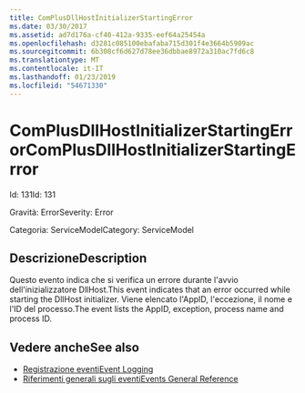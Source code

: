 ```yaml
---
title: ComPlusDllHostInitializerStartingError
ms.date: 03/30/2017
ms.assetid: ad7d176a-cf40-412a-9335-eef64a25454a
ms.openlocfilehash: d3281c085100ebafaba715d301f4e3664b5909ac
ms.sourcegitcommit: 6b308cf6d627d78ee36dbbae8972a310ac7fd6c8
ms.translationtype: MT
ms.contentlocale: it-IT
ms.lasthandoff: 01/23/2019
ms.locfileid: "54671330"
---
```

# <a name="complusdllhostinitializerstartingerror"></a><span data-ttu-id="07037-102">ComPlusDllHostInitializerStartingError</span><span class="sxs-lookup"><span data-stu-id="07037-102">ComPlusDllHostInitializerStartingError</span></span>
<span data-ttu-id="07037-103">Id: 131</span><span class="sxs-lookup"><span data-stu-id="07037-103">Id: 131</span></span>  
  
 <span data-ttu-id="07037-104">Gravità: Error</span><span class="sxs-lookup"><span data-stu-id="07037-104">Severity: Error</span></span>  
  
 <span data-ttu-id="07037-105">Categoria: ServiceModel</span><span class="sxs-lookup"><span data-stu-id="07037-105">Category: ServiceModel</span></span>  
  
## <a name="description"></a><span data-ttu-id="07037-106">Descrizione</span><span class="sxs-lookup"><span data-stu-id="07037-106">Description</span></span>  
 <span data-ttu-id="07037-107">Questo evento indica che si verifica un errore durante l'avvio dell'inizializzatore DllHost.</span><span class="sxs-lookup"><span data-stu-id="07037-107">This event indicates that an error occurred while starting the DllHost initializer.</span></span> <span data-ttu-id="07037-108">Viene elencato l'AppID, l'eccezione, il nome e l'ID del processo.</span><span class="sxs-lookup"><span data-stu-id="07037-108">The event lists the AppID, exception, process name and process ID.</span></span>  
  
## <a name="see-also"></a><span data-ttu-id="07037-109">Vedere anche</span><span class="sxs-lookup"><span data-stu-id="07037-109">See also</span></span>
- [<span data-ttu-id="07037-110">Registrazione eventi</span><span class="sxs-lookup"><span data-stu-id="07037-110">Event Logging</span></span>](../../../../../docs/framework/wcf/diagnostics/event-logging/index.md)
- [<span data-ttu-id="07037-111">Riferimenti generali sugli eventi</span><span class="sxs-lookup"><span data-stu-id="07037-111">Events General Reference</span></span>](../../../../../docs/framework/wcf/diagnostics/event-logging/events-general-reference.md)
